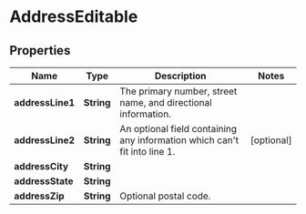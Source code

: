 

# AddressEditable


## Properties

| Name | Type | Description | Notes |
|------------ | ------------- | ------------- | -------------|
|**addressLine1** | **String** | The primary number, street name, and directional information. |  |
|**addressLine2** | **String** | An optional field containing any information which can&#39;t fit into line 1. |  [optional] |
|**addressCity** | **String** |  |  |
|**addressState** | **String** |  |  |
|**addressZip** | **String** | Optional postal code. |  |



